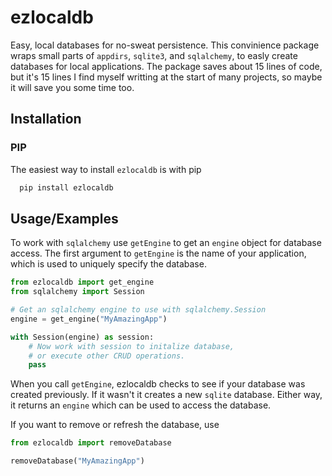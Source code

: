 # ezlocaldb
Easy, local databases for no-sweat persistence. This convinience package wraps small parts of `appdirs`, `sqlite3`, and `sqlalchemy`, to easly create databases for local applications. The package saves about 15 lines of code, but it's 15 lines I find myself writting at the start of many projects, so maybe it will save you some time too.

## Installation

### PIP
The easiest way to install `ezlocaldb` is with pip

```bash
  pip install ezlocaldb
```

## Usage/Examples

To work with `sqlalchemy` use `getEngine` to get an `engine` object for database access. The first argument to `getEngine` is the name of your application, which is used to uniquely specify the database.

```python
from ezlocaldb import get_engine
from sqlalchemy import Session

# Get an sqlalchemy engine to use with sqlalchemy.Session
engine = get_engine("MyAmazingApp")

with Session(engine) as session:
    # Now work with session to initalize database,
    # or execute other CRUD operations.
    pass
```

When you call `getEngine`, ezlocaldb checks to see if your database was created previously. If it wasn't it creates a new `sqlite` database. Either way, it returns an `engine` which can be used to access the database.

If you want to remove or refresh the database, use

```python
from ezlocaldb import removeDatabase

removeDatabase("MyAmazingApp")
```
